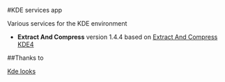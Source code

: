 #KDE services app

Various services for the KDE environment

- **Extract And Compress** version 1.4.4 based on [Extract And Compress KDE4](http://kde-look.org/content/show.php?content=84206) 

##Thanks to

[Kde looks](http://kde-look.org/content/show.php?content=84206)
